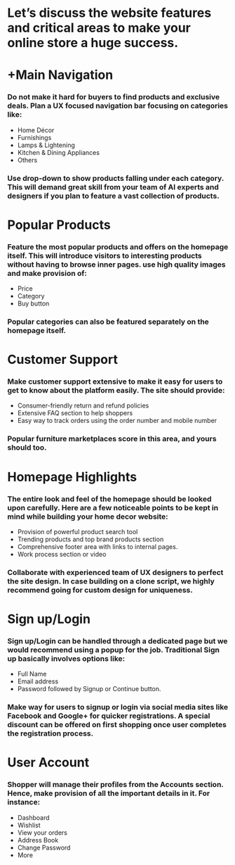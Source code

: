 # Let’s discuss the website features and critical areas to make your online store a huge success.


# +Main Navigation
### Do not make it hard for buyers to find products and exclusive deals. Plan a UX focused navigation bar focusing on categories like:

* Home Décor
* Furnishings
* Lamps & Lightening
* Kitchen & Dining Appliances
* Others
### Use drop-down to show products falling under each category. This will demand great skill from your team of AI experts and designers if you plan to feature a vast collection of products.

# Popular Products
### Feature the most popular products and offers on the homepage itself. This will introduce visitors to interesting products without having to browse inner pages. use high quality images and make provision of:

* Price
* Category
* Buy button
### Popular categories can also be featured separately on the homepage itself.

# Customer Support
### Make customer support extensive to make it easy for users to get to know about the platform easily. The site should provide:

* Consumer-friendly return and refund policies
* Extensive FAQ section to help shoppers
* Easy way to track orders using the order number and mobile number
### Popular furniture marketplaces score in this area, and yours should too.

# Homepage Highlights
### The entire look and feel of the homepage should be looked upon carefully. Here are a few noticeable points to be kept in mind while building your home decor website:

* Provision of powerful product search tool
* Trending products and top brand products section
* Comprehensive footer area with links to internal pages.
* Work process section or video
### Collaborate with experienced team of UX designers to perfect the site design. In case building on a clone script, we highly recommend going for custom design for uniqueness.

# Sign up/Login
### Sign up/Login can be handled through a dedicated page but we would recommend using a popup for the job.  Traditional Sign up basically involves options like:

* Full Name
* Email address
* Password followed by Signup or Continue button.
### Make way for users to signup or login via social media sites like Facebook and Google+ for quicker registrations. A special discount can be offered on first shopping once user completes the registration process.

# User Account
### Shopper will manage their profiles from the Accounts section. Hence, make provision of all the important details in it. For instance:

* Dashboard
* Wishlist
* View your orders
* Address Book
* Change Password
* More
